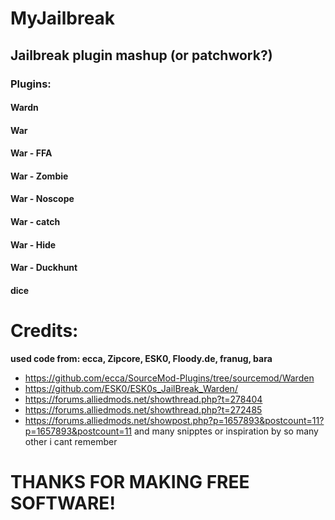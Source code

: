 # MyJailbreak 

## Jailbreak plugin mashup (or patchwork?)

### Plugins:

#### Wardn

#### War

#### War - FFA

#### War - Zombie

#### War - Noscope

#### War - catch

#### War - Hide

#### War - Duckhunt

#### dice

# Credits: 

**used code from: ecca, Zipcore, ESK0, Floody.de, franug, bara**

- https://github.com/ecca/SourceMod-Plugins/tree/sourcemod/Warden
- https://github.com/ESK0/ESK0s_JailBreak_Warden/
- https://forums.alliedmods.net/showthread.php?t=278404
- https://forums.alliedmods.net/showthread.php?t=272485
- https://forums.alliedmods.net/showpost.php?p=1657893&postcount=11?p=1657893&postcount=11
 and many snipptes or inspiration by so many other i cant remember
 
 # THANKS FOR MAKING FREE SOFTWARE!


